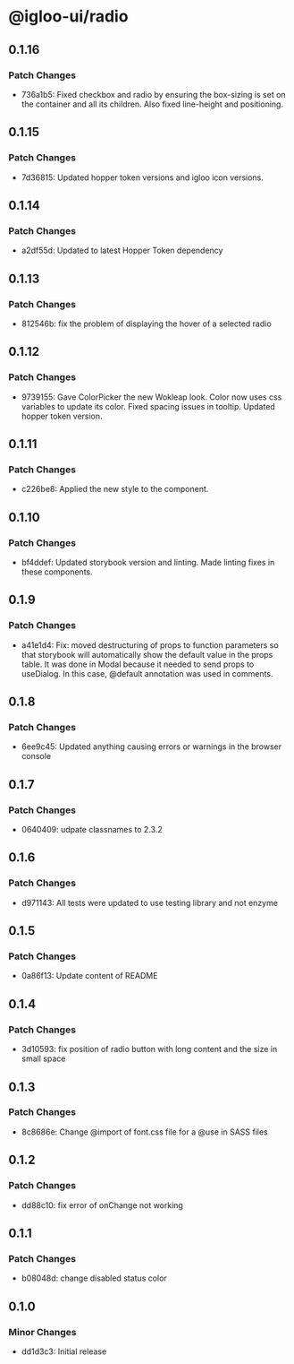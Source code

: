 # @igloo-ui/radio

## 0.1.16

### Patch Changes

- 736a1b5: Fixed checkbox and radio by ensuring the box-sizing is set on the container and all its children. Also fixed line-height and positioning.

## 0.1.15

### Patch Changes

- 7d36815: Updated hopper token versions and igloo icon versions.

## 0.1.14

### Patch Changes

- a2df55d: Updated to latest Hopper Token dependency

## 0.1.13

### Patch Changes

- 812546b: fix the problem of displaying the hover of a selected radio

## 0.1.12

### Patch Changes

- 9739155: Gave ColorPicker the new Wokleap look. Color now uses css variables to update its color. Fixed spacing issues in tooltip. Updated hopper token version.

## 0.1.11

### Patch Changes

- c226be8: Applied the new style to the component.

## 0.1.10

### Patch Changes

- bf4ddef: Updated storybook version and linting. Made linting fixes in these components.

## 0.1.9

### Patch Changes

- a41e1d4: Fix: moved destructuring of props to function parameters so that storybook will automatically show the default value in the props table. It was done in Modal because it needed to send props to useDialog. In this case, @default annotation was used in comments.

## 0.1.8

### Patch Changes

- 6ee9c45: Updated anything causing errors or warnings in the browser console

## 0.1.7

### Patch Changes

- 0640409: udpate classnames to 2.3.2

## 0.1.6

### Patch Changes

- d971143: All tests were updated to use testing library and not enzyme

## 0.1.5

### Patch Changes

- 0a86f13: Update content of README

## 0.1.4

### Patch Changes

- 3d10593: fix position of radio button with long content and the size in small space

## 0.1.3

### Patch Changes

- 8c8686e: Change @import of font.css file for a @use in SASS files

## 0.1.2

### Patch Changes

- dd88c10: fix error of onChange not working

## 0.1.1

### Patch Changes

- b08048d: change disabled status color

## 0.1.0

### Minor Changes

- dd1d3c3: Initial release
